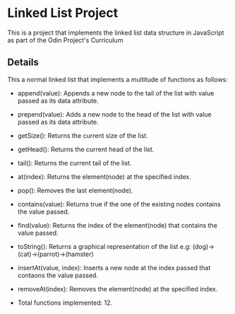 # Linked List Project
This is a project that implements the linked list data structure in JavaScript as part of the Odin Project's Curriculum

## Details
This a normal linked list that implements a multitude of functions as follows: 

* append(value): Appends a new node to the tail of the list with value passed as its data attribute.
* prepend(value): Adds a new node to the head of the list with value passed as its data attribute.
* getSize(): Returns the current size of the list.
* getHead(): Returns the current head of the list.
* tail(): Returns the current tail of the list.
* at(index): Returns the element(node) at the specified index.
* pop(): Removes the last element(node).
* contains(value): Returns true if the one of the existing nodes contains the value passed.
* find(value): Returns the index of the element(node) that contains the value passed.
* toString(): Returns a graphical representation of the list e.g:
(dog)->(cat)->(parrot)->(hamster)
* insertAt(value, index): Inserts a new node at the index passed that contaons the value passed.
* removeAt(index): Removes the element(node) at the specified index.

* Total functions implemented: 12.